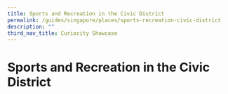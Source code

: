 ```yaml
---
title: Sports and Recreation in the Civic District
permalink: /guides/singapore/places/sports-recreation-civic-district
description: ""
third_nav_title: Curiocity Showcase
---
```

# Sports and Recreation in the Civic District